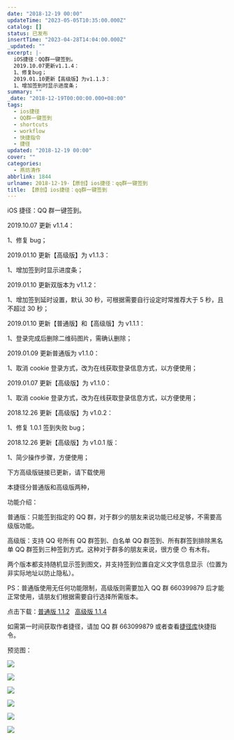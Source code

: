 ```yaml
---
date: "2018-12-19 00:00"
updateTime: "2023-05-05T10:35:00.000Z"
catalog: []
status: 已发布
insertTime: "2023-04-28T14:04:00.000Z"
_updated: ""
excerpt: |-
  iOS捷径：QQ群一键签到。
  2019.10.07更新v1.1.4：
  1、修复bug；
  2019.01.10更新【高级版】为v1.1.3：
  1、增加签到时显示进度条；
summary: ""
_date: "2018-12-19T00:00:00.000+08:00"
tags:
  - ios捷径
  - QQ群一键签到
  - shortcuts
  - workflow
  - 快捷指令
  - 捷径
updated: "2018-12-19 00:00"
cover: ""
categories:
  - 燕坊清作
abbrlink: 1844
urlname: 2018-12-19-【原创】ios捷径：qq群一键签到
title: 【原创】ios捷径：qq群一键签到
---
```


iOS 捷径：QQ 群一键签到。

2019.10.07 更新 v1.1.4：

1、修复 bug；

2019.01.10 更新【高级版】为 v1.1.3：

1、增加签到时显示进度条；

2019.01.10 更新双版本为 v1.1.2：

1、增加签到延时设置，默认 30 秒，可根据需要自行设定时常推荐大于 5 秒，且不超过 30 秒；

2019.01.10 更新【普通版】和【高级版】为 v1.1.1：

1、登录完成后删除二维码图片，需确认删除；

2019.01.09 更新普通版为 v1.1.0：

1、取消 cookie 登录方式，改为在线获取登录信息方式，以方便使用；

2019.01.07 更新【高级版】为 v1.1.0：

1、取消 cookie 登录方式，改为在线获取登录信息方式，以方便使用；

2018.12.26 更新【高级版】为 v1.0.2：

1、修复 1.0.1 签到失败 bug；

2018.12.26 更新【高级版】为 v1.0.1 版：

1、简少操作步骤，方便使用；

下方高级版链接已更新，请下载使用

本捷径分普通版和高级版两种，

功能介绍：

普通版：只能签到指定的 QQ 群，对于群少的朋友来说功能已经足够，不需要高级版功能。

高级版：支持 QQ 号所有 QQ 群签到、白名单 QQ 群签到、所有群签到排除黑名单 QQ 群签到三种签到方式。这种对于群多的朋友来说，很方便 😯 有木有。

两个版本都支持随机显示签到图文，并支持签到位置自定义文字信息显示（位置为非实际地址以防止隐私）。

PS：普通版使用无任何功能限制，高级版则需要加入 QQ 群 660399879 后才能正常使用，请朋友们根据需要自行选择所需版本。

点击下载：[普通版 1.1.2](https://www.icloud.com/shortcuts/8ca1199bd4b846e8bc350f303cba5847)   [高级版 1.1.4](https://www.icloud.com/shortcuts/9784abde2cfc4678b5c247c2d82114aa)

如需第一时间获取作者捷径，请加 QQ 群 663099879 或者查看[捷径库](https://www.bmqy.net/2342.html)快捷指令。

预览图：

![](http://image.bmqy.net/wp-content/uploads/2018/12/img_1913.jpg)

![](http://image.bmqy.net/wp-content/uploads/2018/12/img_1914.jpg)

![](http://image.bmqy.net/wp-content/uploads/2018/12/img_1916.jpg)

![](http://image.bmqy.net/wp-content/uploads/2018/12/img_1915.jpg)

![](http://image.bmqy.net/wp-content/uploads/2018/12/img_1917.jpg)

![](http://image.bmqy.net/wp-content/uploads/2019/01/img_2095.jpg)
